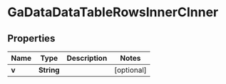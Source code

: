

# GaDataDataTableRowsInnerCInner


## Properties

| Name | Type | Description | Notes |
|------------ | ------------- | ------------- | -------------|
|**v** | **String** |  |  [optional] |



